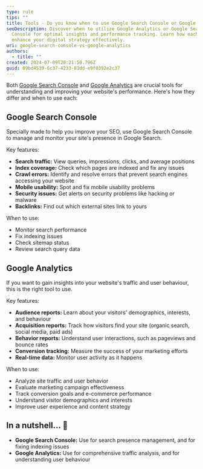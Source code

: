 ```yaml
---
type: rule
tips: ""
title: Tools - Do you know when to use Google Search Console or Google Analytics?
seoDescription: Discover when to utilize Google Analytics or Google Search
  Console for optimal insights and performance tracking. Learn how each tool can
  enhance your digital strategy effectively.
uri: google-search-console-vs-google-analytics
authors:
  - title: ""
created: 2024-07-09T20:21:50.796Z
guid: 09bd4539-6c37-4233-81dd-e9f0392e2c37
---
```

Both [Google Search Console](https://search.google.com/) and [Google Analytics](https://analytics.google.com/) are crucial tools for understanding and improving your website's performance. Here's how they differ and when to use each:

<!--endintro-->

## Google Search Console

Specially made to help you improve your SEO, use Google Search Console to manage and monitor your site's presence in Google Search.

Key features:

* **Search traffic:** View queries, impressions, clicks, and average positions
* **Index coverage:** Check which pages are indexed and fix any issues
* **Crawl errors:** Identify and resolve errors that prevent search engines accessing your website
* **Mobile usability:** Spot and fix mobile usability problems
* **Security issues:** Get alerts on security problems like hacking or malware
* **Backlinks:** Find out which external sites link to yours

When to use:

* Monitor search performance
* Fix indexing issues
* Check sitemap status
* Review search query data

## Google Analytics

If you want to gain insights into your website's traffic and user behaviour, this is the right tool to use.

Key features:

* **Audience reports:** Learn about your visitors' demographics, interests, and behaviour
* **Acquisition reports:** Track how visitors find your site (organic search, social media, paid ads)
* **Behavior reports:** Understand user interactions, such as pageviews and bounce rates
* **Conversion tracking:** Measure the success of your marketing efforts
* **Real-time data:** Monitor user activity as it happens

When to use:

* Analyze site traffic and user behavior
* Evaluate marketing campaign effectiveness
* Track conversion goals and e-commerce performance
* Understand visitor demographics and interests
* Improve user experience and content strategy

## In a nutshell… 🥜

* **Google Search Console:** Use for search presence management, and for fixing indexing issues
* **Google Analytics:** Use for comprehensive traffic analysis, and for understanding user behaviour
